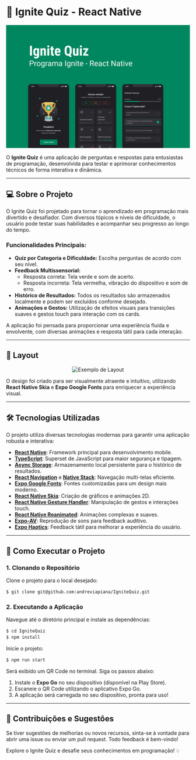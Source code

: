 # 🚀 Ignite Quiz - React Native

<p align="center">
  <img src="./assets/cover.png" alt="Capa do Ignite Quiz" width="600">
</p>

O **Ignite Quiz** é uma aplicação de perguntas e respostas para entusiastas de programação, desenvolvida para testar e aprimorar conhecimentos técnicos de forma interativa e dinâmica.

---

## 💻 Sobre o Projeto

O Ignite Quiz foi projetado para tornar o aprendizado em programação mais divertido e desafiador. Com diversos tópicos e níveis de dificuldade, o usuário pode testar suas habilidades e acompanhar seu progresso ao longo do tempo.

### Funcionalidades Principais:

- **Quiz por Categoria e Dificuldade:** Escolha perguntas de acordo com seu nível.
- **Feedback Multissensorial:**
  - Resposta correta: Tela verde e som de acerto.
  - Resposta incorreta: Tela vermelha, vibração do dispositivo e som de erro.
- **Histórico de Resultados:** Todos os resultados são armazenados localmente e podem ser excluídos conforme desejado.
- **Animações e Gestos:** Utilização de efeitos visuais para transições suaves e gestos touch para interação com os cards.

A aplicação foi pensada para proporcionar uma experiência fluida e envolvente, com diversas animações e resposta tátil para cada interação.

---

## 🎨 Layout

<p align="center">
  <img src="./assets/layout_example.png" alt="Exemplo de Layout" width="600">
</p>

O design foi criado para ser visualmente atraente e intuitivo, utilizando **React Native Skia** e **Expo Google Fonts** para enriquecer a experiência visual.

---

## 🛠 Tecnologias Utilizadas

O projeto utiliza diversas tecnologias modernas para garantir uma aplicação robusta e interativa:

- **[React Native](https://reactnative.dev/)**: Framework principal para desenvolvimento mobile.
- **[TypeScript](https://www.typescriptlang.org/)**: Superset de JavaScript para maior segurança e tipagem.
- **[Async Storage](https://reactnative.dev/docs/asyncstorage)**: Armazenamento local persistente para o histórico de resultados.
- **[React Navigation](https://reactnavigation.org/)** e **[Native Stack](https://reactnavigation.org/docs/native-stack-navigator/)**: Navegação multi-telas eficiente.
- **[Expo Google Fonts](https://github.com/expo/google-fonts)**: Fontes customizadas para um design mais moderno.
- **[React Native Skia](https://docs.expo.dev/versions/latest/sdk/skia/)**: Criação de gráficos e animações 2D.
- **[React Native Gesture Handler](https://docs.swmansion.com/react-native-gesture-handler/docs/)**: Manipulação de gestos e interações touch.
- **[React Native Reanimated](https://docs.swmansion.com/react-native-reanimated/)**: Animações complexas e suaves.
- **[Expo-AV](https://docs.expo.dev/versions/latest/sdk/av/)**: Reprodução de sons para feedback auditivo.
- **[Expo Haptics](https://docs.expo.dev/versions/latest/sdk/haptics/)**: Feedback tátil para melhorar a experiência do usuário.

---

## 🚀 Como Executar o Projeto

### 1. Clonando o Repositório

Clone o projeto para o local desejado:

```bash
$ git clone git@github.com:andreviapiana/IgniteQuiz.git
```

### 2. Executando a Aplicação

Navegue até o diretório principal e instale as dependências:

```bash
$ cd IgniteQuiz
$ npm install
```

Inicie o projeto:

```bash
$ npm run start
```

Será exibido um QR Code no terminal. Siga os passos abaixo:

1. Instale o **Expo Go** no seu dispositivo (disponível na Play Store).
2. Escaneie o QR Code utilizando o aplicativo Expo Go.
3. A aplicação será carregada no seu dispositivo, pronta para uso!

---

## 📢 Contribuições e Sugestões

Se tiver sugestões de melhorias ou novos recursos, sinta-se à vontade para abrir uma issue ou enviar um pull request. Todo feedback é bem-vindo!

Explore o Ignite Quiz e desafie seus conhecimentos em programação! 💡
